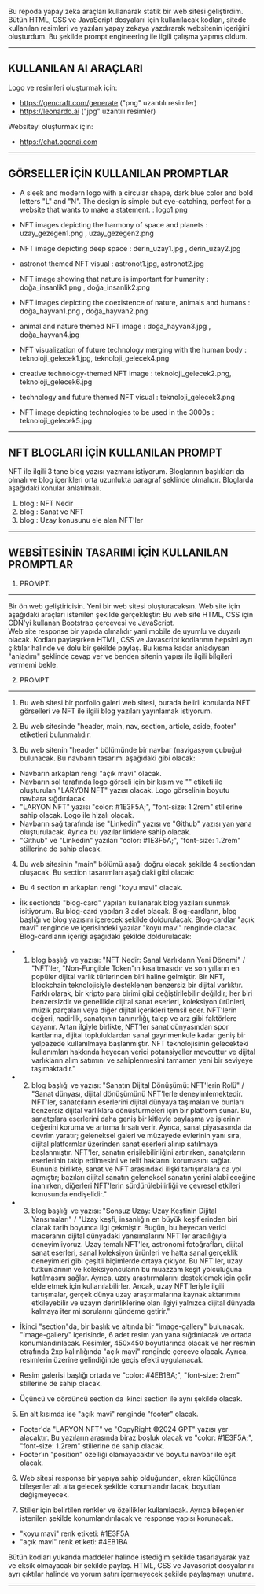 
Bu repoda yapay zeka araçları kullanarak statik bir web sitesi geliştirdim. Bütün HTML, CSS ve JavaScript dosyalarıi için kullanılacak kodları, sitede kullanılan resimleri ve yazıları yapay zekaya yazdırarak websitenin içeriğini oluşturdum. Bu şekilde prompt engineering ile ilgili çalışma yapmış oldum. 

-------------------------------------------------------------------------------------------------------------------

KULLANILAN AI ARAÇLARI
----------------------

Logo ve resimleri oluşturmak için: 
- https://gencraft.com/generate ("png" uzantılı resimler)
- https://leonardo.ai  		("jpg" uzantılı resimler)

Websiteyi oluşturmak için:
- https://chat.openai.com

-------------------------------------------------------------------------------------------------------------------

GÖRSELLER İÇİN KULLANILAN PROMPTLAR
------------------------------------

- A sleek and modern logo with a circular shape, dark blue color and bold letters "L" and "N". The design is simple but eye-catching, perfect for a website that wants to make a statement. : logo1.png

- NFT images depicting the harmony of space and planets 		        : uzay_gezegen1.png , uzay_gezegen2.png
- NFT image depicting deep space 					                    : derin_uzay1.jpg , derin_uzay2.jpg
- astronot themed NFT visual 						                    : astronot1.jpg, astronot2.jpg
- NFT image showing that nature is important for humanity 		        : doğa_insanlik1.png , doğa_insanlik2.png
- NFT images depicting the coexistence of nature, animals and humans 	: doğa_hayvan1.png , doğa_hayvan2.png
- animal and nature themed NFT image 					                : doğa_hayvan3.jpg , doğa_hayvan4.jpg
- NFT visualization of future technology merging with the human body 	: teknoloji_gelecek1.jpg, teknoloji_gelecek4.png
- creative technology-themed NFT image					                : teknoloji_gelecek2.png, teknoloji_gelecek6.jpg
- technology and future themed NFT visual 				                : teknoloji_gelecek3.png
- NFT image depicting technologies to be used in the 3000s		        : teknoloji_gelecek5.jpg

-------------------------------------------------------------------------------------------------------------------

NFT BLOGLARI İÇİN KULLANILAN PROMPT
------------------------------------

NFT ile ilgili 3 tane blog yazısı yazmanı istiyorum. Bloglarının başlıkları da olmalı ve blog içerikleri orta uzunlukta paragraf şeklinde olmalıdır. Bloglarda aşağıdaki konular anlatılmalı. 
1. blog : NFT Nedir
2. blog : Sanat ve NFT
3. blog : Uzay konusunu ele alan NFT'ler

-------------------------------------------------------------------------------------------------------------------

WEBSİTESİNİN TASARIMI İÇİN KULLANILAN PROMPTLAR
------------------------------------------------

1. PROMPT: 
----------

Bir ön web geliştiricisin. Yeni bir web sitesi oluşturacaksın. 
Web site için aşağıdaki araçları istenilen şekilde gerçekleştir:
Bu web site HTML, CSS için CDN'yi kullanan Bootstrap çerçevesi ve JavaScript.  
Web site response bir yapıda olmalıdır yani mobile de uyumlu ve duyarlı olacak.
Kodları paylaşırken HTML, CSS ve Javascript kodlarının hepsini ayrı çıktılar halinde ve dolu bir şekilde paylaş.
Bu kısma kadar anladıysan "anladım" şeklinde cevap ver ve benden sitenin yapısı ile ilgili bilgileri vermemi bekle. 


2. PROMPT 
----------

1) Bu web sitesi bir porfolio galeri web sitesi, burada belirli konularda NFT görselleri ve NFT ile ilgili blog yazıları yayınlamak istiyorum.  

2) Bu web sitesinde "header, main, nav, section, article, aside, footer" etiketleri bulunmalıdır.

3) Bu web sitenin "header" bölümünde bir navbar (navigasyon çubuğu) bulunacak. Bu navbarın tasarımı aşağıdaki gibi olacak:
- Navbarın arkaplan rengi "açık mavi" olacak.
- Navbarın sol tarafında logo görseli için bir kısım ve "<span>" etiketi ile oluşturulan "LARYON NFT" yazısı olacak. Logo görselinin boyutu navbara sığdırılacak.
- "LARYON NFT" yazısı "color: #1E3F5A;", "font-size: 1.2rem" stillerine sahip olacak. Logo ile hizalı olacak.
- Navbarın sağ tarafında ise "Linkedin" yazısı ve "Github" yazısı yan yana oluşturulacak. Ayrıca bu yazılar linklere sahip olacak.
- "Github" ve "Linkedin" yazıları "color: #1E3F5A;", "font-size: 1.2rem" stillerine de sahip olacak.

4) Bu web sitesinin "main" bölümü aşağı doğru olacak şekilde 4 sectiondan oluşacak. Bu section tasarımları aşağıdaki gibi olacak:
- Bu 4 section ın arkaplan rengi "koyu mavi" olacak. 

- İlk sectionda "blog-card" yapıları kullanarak blog yazıları sunmak isitiyorum. Bu blog-card yapıları 3 adet olacak. Blog-cardların, blog başlığı ve blog yazısını içerecek şekilde doldurulacak. Blog-cardlar "açık mavi" renginde ve içerisindeki yazılar "koyu mavi" renginde olacak. Blog-cardların içeriği aşağıdaki şekilde doldurulacak:
* 1. blog başlığı ve yazısı: "NFT Nedir: Sanal Varlıkların Yeni Dönemi" / "NFT'ler, "Non-Fungible Token"ın kısaltmasıdır ve son yılların en popüler dijital varlık türlerinden biri haline gelmiştir. Bir NFT, blockchain teknolojisiyle desteklenen benzersiz bir dijital varlıktır. Farklı olarak, bir kripto para birimi gibi değiştirilebilir değildir; her biri benzersizdir ve genellikle dijital sanat eserleri, koleksiyon ürünleri, müzik parçaları veya diğer dijital içerikleri temsil eder. NFT'lerin değeri, nadirlik, sanatçının tanınırlığı, talep ve arz gibi faktörlere dayanır. Artan ilgiyle birlikte, NFT'ler sanat dünyasından spor kartlarına, dijital topluluklardan sanal gayrimenkule kadar geniş bir yelpazede kullanılmaya başlanmıştır. NFT teknolojisinin gelecekteki kullanımları hakkında heyecan verici potansiyeller mevcuttur ve dijital varlıkların alım satımını ve sahiplenmesini tamamen yeni bir seviyeye taşımaktadır."
* 2. blog başlığı ve yazısı: "Sanatın Dijital Dönüşümü: NFT'lerin Rolü" / "Sanat dünyası, dijital dönüşümünü NFT'lerle deneyimlemektedir. NFT'ler, sanatçıların eserlerini dijital dünyaya taşımaları ve bunları benzersiz dijital varlıklara dönüştürmeleri için bir platform sunar. Bu, sanatçılara eserlerini daha geniş bir kitleyle paylaşma ve işlerinin değerini koruma ve artırma fırsatı verir. Ayrıca, sanat piyasasında da devrim yaratır; geleneksel galeri ve müzayede evlerinin yanı sıra, dijital platformlar üzerinden sanat eserleri alınıp satılmaya başlanmıştır. NFT'ler, sanatın erişilebilirliğini artırırken, sanatçıların eserlerinin takip edilmesini ve telif haklarını korumasını sağlar. Bununla birlikte, sanat ve NFT arasındaki ilişki tartışmalara da yol açmıştır; bazıları dijital sanatın geleneksel sanatın yerini alabileceğine inanırken, diğerleri NFT'lerin sürdürülebilirliği ve çevresel etkileri konusunda endişelidir."
* 3. blog başlığı ve yazısı: "Sonsuz Uzay: Uzay Keşfinin Dijital Yansımaları" / "Uzay keşfi, insanlığın en büyük keşiflerinden biri olarak tarih boyunca ilgi çekmiştir. Bugün, bu heyecan verici maceranın dijital dünyadaki yansımalarını NFT'ler aracılığıyla deneyimliyoruz. Uzay temalı NFT'ler, astronomi fotoğrafları, dijital sanat eserleri, sanal koleksiyon ürünleri ve hatta sanal gerçeklik deneyimleri gibi çeşitli biçimlerde ortaya çıkıyor. Bu NFT'ler, uzay tutkunlarının ve koleksiyoncuların bu muazzam keşif yolculuğuna katılmasını sağlar. Ayrıca, uzay araştırmalarını desteklemek için gelir elde etmek için kullanılabilirler. Ancak, uzay NFT'leriyle ilgili tartışmalar, gerçek dünya uzay araştırmalarına kaynak aktarımını etkileyebilir ve uzayın derinliklerine olan ilgiyi yalnızca dijital dünyada kalmaya iter mi sorularını gündeme getirir."

- İkinci "section"da, bir başlık ve altında bir "image-gallery" bulunacak. "Image-gallery" içerisinde, 6 adet resim yan yana sığdırılacak ve ortada konumlandırılacak. Resimler, 450x450 boyutlarında olacak ve her resmin etrafında 2xp kalınlığında "açık mavi" renginde çerçeve olacak. Ayrıca, resimlerin üzerine gelindiğinde geçiş efekti uygulanacak. 
* Resim galerisi başlığı ortada ve "color: #4EB1BA;", "font-size: 2rem" stillerine de sahip olacak.
- Üçüncü ve dördüncü section da ikinci section ile aynı şekilde olacak.

5) En alt kısımda ise "açık mavi" renginde "footer" olacak. 
- Footer'da "LARYON NFT" ve  "CopyRight ©2024 GPT" yazısı yer alacaktır. Bu yazıların arasında biraz boşluk olacak ve "color: #1E3F5A;", "font-size: 1.2rem" stillerine de sahip olacak.
- Footer'ın "position" özelliği olamayacaktır ve boyutu navbar ile eşit olacak.

6) Web sitesi response bir yapıya sahip olduğundan, ekran küçülünce bileşenler alt alta gelecek şekilde konumlandırılacak, boyutları değişmeyecek.

7) Stiller için belirtilen renkler ve özellikler kullanılacak. Ayrıca bileşenler istenilen şekilde konumlandırılacak ve response yapısı korunacak.
- "koyu mavi" renk etiketi: #1E3F5A 
- "açık mavi" renk etiketi: #4EB1BA 

Bütün kodları yukarıda maddeler halinde istediğim şekilde tasarlayarak yaz ve eksik olmayacak bir şekilde paylaş. 
HTML, CSS ve Javascript dosyalarını ayrı çıktılar halinde ve yorum satırı içermeyecek şekilde paylaşmayı unutma.

-------------------------------------------------------------------------------------------------------------------

